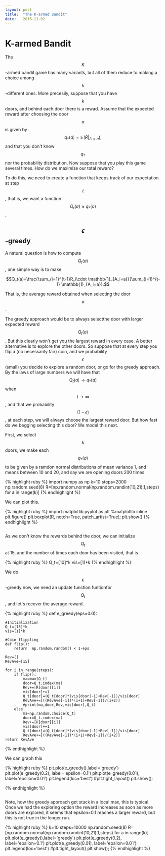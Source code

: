 ```yaml
---
layout: post
title:  "The K-armed Bandit"
date:   2016-11-02
---
```



# K-armed Bandit

The $$K$$-armed bandit game has many variants, but all of them reduce to making a choice among $$k$$-different ones. More precesily, suppose that you have $$k$$ doors, and behind each door there is a rewad. Assume that the expected reward after choosing the door $$a$$ is given by $$q_*(a)=\mathbb{E}(R|_{A=a}),$$ and that you don't know $$q_*$$ nor the probability distribution.
Now suppose that you play this game several times. How do we maximize our total reward?

To do this, we need to create a function that keeps track of our expectation at step $$t$$, that is, we want a function $$Q_t(a)\approx q_*(a)$$. 

## $$\epsilon$$-greedy

A natural question is how to compute $$Q_t(a)$$, one simple way is to make 

$$Q_t(a)=\frac{\sum_{i=1}^{t-1}R_i\cdot \mathbb{1}_{A_i=a}}{\sum_{i=1}^{t-1} \mathbb{1}_{A_i=a}}.$$ 

That is, the average reward obtained when selecting the door $$a$$. 

The greedy approach would be to always selectthe door with larger expected reward $$Q_t(a)$$. But this clearly won't get you the largest reward in every case. A better alternative is to explore the other doors. So suppose that at every step you flip a (no necessarily fair) coin, and we probability $$\epsilon$$ (small) you decide to explore a random door, or go for the greedy approach. By the laws of large numbers we will have that $$Q_t(a)\to q_*(a)$$when $$t\to \infty$$, and that we probability $$(1-\epsilon)$$, at each step, we will always choose the largest reward door. But how fast do we begging selecting this door? We model this next.

First, we select $$k$$ doors, we make each $$q_*(a)$$ to be given by a ramdon normal distributions of mean variance 1, and means between 10 and 20, and say we are opening doors 200 times. 


{% highlight ruby %}
import numpy as np
k=10
steps=2000
np.random.seed(8)
R=[np.random.normal(np.random.randint(10,21),1,steps) for a in range(k)]
{% endhighlight %}

We can plot this.


{% highlight ruby %}
import matplotlib.pyplot as plt
%matplotlib inline
plt.figure()
plt.boxplot(R, notch=True, patch_artist=True);
plt.show()
{% endhighlight %}

<center>
<img src="{{ '/assets/img/K-armed_Bandit-epsilon_greedy_files/K-armed_Bandit-epsilon_greedy_8_0.png' | prepend: site.baseurl }}" alt=""> 
</center>



As we don't know the rewards behind the door, we can initialize $$Q_t$$ at 15, and the number of times each door has been visited, that is 


{% highlight ruby %}
Q_t=[10]*k
vis=[1]*k
{% endhighlight %}

We do $$\epsilon$$-greedy now, we need an update function funtionfor $$Q_t$$, and let's recover the average reward.


{% highlight ruby %}
def e_greedy(eps=0.0):
    
    #Initialization 
    Q_t=[15]*k
    vis=[1]*k
    
    #Coin flippling
    def flip():
        return  np.random.random() < 1-eps
    
    Rev=[]
    RevAve=[15]
    
    for i in range(steps):
        if flip():
            ma=max(Q_t)
            door=Q_t.index(ma)
            Rev+=[R[door][i]]
            vis[door]+=1
            Q_t[door]=(Q_t[door]*(vis[door]-1)+Rev[-1])/vis[door]
            RevAve+=[((RevAve[-1])*(i+1)+Rev[-1])/(i+2)]
            #print(ma,door,Rev,vis[door],Q_t)
        else:
            ma=np.random.choice(Q_t)
            door=Q_t.index(ma)
            Rev+=[R[door][i]]
            vis[door]+=1
            Q_t[door]=(Q_t[door]*(vis[door]-1)+Rev[-1])/vis[door]
            RevAve+=[((RevAve[-1])*(i+1)+Rev[-1])/(i+2)]
    return RevAve
{% endhighlight %}

We can graph this


{% highlight ruby %}
plt.plot(e_greedy(),label='greedy')
plt.plot(e_greedy(0.2), label='epsilon=0.1')
plt.plot(e_greedy(0.01), label='epsilon=0.01')
plt.legend(loc='best')
#plt.tight_layout()
plt.show();

{% endhighlight %}

<center>
<img src="{{ '/assets/img/K-armed_Bandit-epsilon_greedy_files/K-armed_Bandit-epsilon_greedy_14_0.png' | prepend: site.baseurl }}" alt=""> 
</center>

Note, how the greedy approach got stuck in a local max, this is typical. Once we had the exploring option the reward increases as soon as more doors are explored, it seems that epsilon=0.1 reaches a larger reward, but this is not true in the longer run.


{% highlight ruby %}
k=10
steps=10000
np.random.seed(8)
R=[np.random.normal(np.random.randint(10,21),1,steps) for a in range(k)]
plt.plot(e_greedy(),label='greedy')
plt.plot(e_greedy(0.2), label='epsilon=0.1')
plt.plot(e_greedy(0.01), label='epsilon=0.01')
plt.legend(loc='best')
#plt.tight_layout()
plt.show();
{% endhighlight %}

<center>
<img src="{{ '/assets/img/K-armed_Bandit-epsilon_greedy_files/K-armed_Bandit-epsilon_greedy_16_0.png' | prepend: site.baseurl }}" alt=""> 
</center>